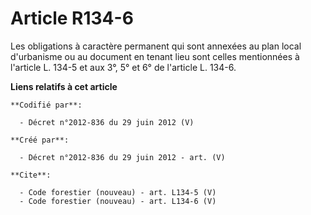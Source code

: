 # Article R134-6

Les obligations à caractère permanent qui sont annexées au plan local d'urbanisme ou au document en tenant lieu sont celles
mentionnées à l'article L. 134-5 et aux 3°, 5° et 6° de l'article L. 134-6.

**Liens relatifs à cet article**

	**Codifié par**:

	  - Décret n°2012-836 du 29 juin 2012 (V)

	**Créé par**:

	  - Décret n°2012-836 du 29 juin 2012 - art. (V)

	**Cite**:

	  - Code forestier (nouveau) - art. L134-5 (V)
	  - Code forestier (nouveau) - art. L134-6 (V)
